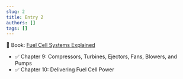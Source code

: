 ```yaml
---
slug: 2
title: Entry 2
authors: []
tags: []
---
```


📕 Book: [Fuel Cell Systems Explained](https://onlinelibrary.wiley.com/doi/book/10.1002/9781118706992)

* ✅ Chapter 9: Compressors, Turbines, Ejectors, Fans, Blowers, and Pumps 
* ✅ Chapter 10: Delivering Fuel Cell Power